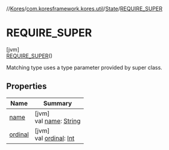 //[Kores](../../../../index.md)/[com.koresframework.kores.util](../../index.md)/[State](../index.md)/[REQUIRE_SUPER](index.md)

# REQUIRE_SUPER

[jvm]\
[REQUIRE_SUPER](index.md)()

Matching type uses a type parameter provided by super class.

## Properties

| Name | Summary |
|---|---|
| [name](name.md) | [jvm]<br>val [name](name.md): [String](https://kotlinlang.org/api/latest/jvm/stdlib/kotlin/-string/index.html) |
| [ordinal](ordinal.md) | [jvm]<br>val [ordinal](ordinal.md): [Int](https://kotlinlang.org/api/latest/jvm/stdlib/kotlin/-int/index.html) |
